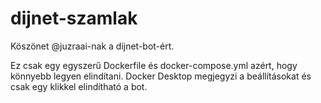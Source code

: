 # dijnet-szamlak
Köszönet @juzraai-nak a dijnet-bot-ért.

Ez csak egy egyszerű Dockerfile és docker-compose.yml azért, hogy könnyebb legyen elindítani. Docker Desktop megjegyzi a beállításokat és csak egy klikkel elindítható  a bot. 
